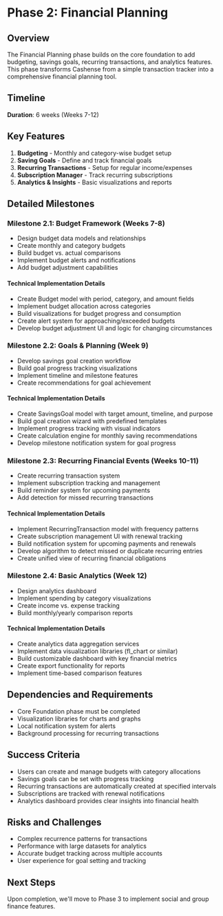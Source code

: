 # Phase 2: Financial Planning

## Overview
The Financial Planning phase builds on the core foundation to add budgeting, savings goals, recurring transactions, and analytics features. This phase transforms Cashense from a simple transaction tracker into a comprehensive financial planning tool.

## Timeline
**Duration**: 6 weeks (Weeks 7-12)

## Key Features
1. **Budgeting** - Monthly and category-wise budget setup
2. **Saving Goals** - Define and track financial goals
3. **Recurring Transactions** - Setup for regular income/expenses
4. **Subscription Manager** - Track recurring subscriptions
5. **Analytics & Insights** - Basic visualizations and reports

## Detailed Milestones

### Milestone 2.1: Budget Framework (Weeks 7-8)
- Design budget data models and relationships
- Create monthly and category budgets
- Build budget vs. actual comparisons
- Implement budget alerts and notifications
- Add budget adjustment capabilities

#### Technical Implementation Details
- Create Budget model with period, category, and amount fields
- Implement budget allocation across categories
- Build visualizations for budget progress and consumption
- Create alert system for approaching/exceeded budgets
- Develop budget adjustment UI and logic for changing circumstances

### Milestone 2.2: Goals & Planning (Week 9)
- Develop savings goal creation workflow
- Build goal progress tracking visualizations
- Implement timeline and milestone features
- Create recommendations for goal achievement

#### Technical Implementation Details
- Create SavingsGoal model with target amount, timeline, and purpose
- Build goal creation wizard with predefined templates
- Implement progress tracking with visual indicators
- Create calculation engine for monthly saving recommendations
- Develop milestone notification system for goal progress

### Milestone 2.3: Recurring Financial Events (Weeks 10-11)
- Create recurring transaction system
- Implement subscription tracking and management
- Build reminder system for upcoming payments
- Add detection for missed recurring transactions

#### Technical Implementation Details
- Implement RecurringTransaction model with frequency patterns
- Create subscription management UI with renewal tracking
- Build notification system for upcoming payments and renewals
- Develop algorithm to detect missed or duplicate recurring entries
- Create unified view of recurring financial obligations

### Milestone 2.4: Basic Analytics (Week 12)
- Design analytics dashboard
- Implement spending by category visualizations
- Create income vs. expense tracking
- Build monthly/yearly comparison reports

#### Technical Implementation Details
- Create analytics data aggregation services
- Implement data visualization libraries (fl_chart or similar)
- Build customizable dashboard with key financial metrics
- Create export functionality for reports
- Implement time-based comparison features

## Dependencies and Requirements
- Core Foundation phase must be completed
- Visualization libraries for charts and graphs
- Local notification system for alerts
- Background processing for recurring transactions

## Success Criteria
- Users can create and manage budgets with category allocations
- Savings goals can be set with progress tracking
- Recurring transactions are automatically created at specified intervals
- Subscriptions are tracked with renewal notifications
- Analytics dashboard provides clear insights into financial health

## Risks and Challenges
- Complex recurrence patterns for transactions
- Performance with large datasets for analytics
- Accurate budget tracking across multiple accounts
- User experience for goal setting and tracking

## Next Steps
Upon completion, we'll move to Phase 3 to implement social and group finance features. 